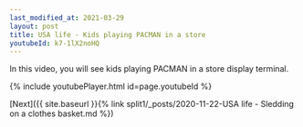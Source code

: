 ```yaml
---
last_modified_at: 2021-03-29
layout: post
title: USA life - Kids playing PACMAN in a store
youtubeId: k7-1lX2noHQ
---
```

 
In this video, you will see kids playing PACMAN in a store display terminal.
 
 
 


{% include youtubePlayer.html id=page.youtubeId %}
 
 
[Next]({{ site.baseurl }}{% link split1/_posts/2020-11-22-USA life - Sledding on a clothes basket.md %})
